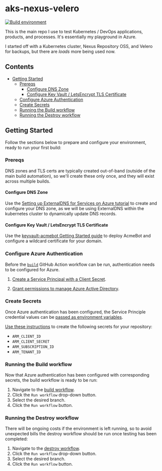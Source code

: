 <!-- omit in toc -->
# aks-nexus-velero

[![Build environment](https://github.com/adamrushuk/devops-lab/workflows/build/badge.svg)](https://github.com/adamrushuk/devops-lab/actions?query=workflow%3A%22build)

This is the main repo I use to test Kubernetes /  DevOps applications, products, and processes. It's essentially my
playground in Azure.

I started off with a Kubernetes cluster, Nexus Repository OSS, and Velero for backups, but there are *loads* more
being used now.

<!-- omit in toc -->
## Contents

- [Getting Started](#getting-started)
  - [Prereqs](#prereqs)
    - [Configure DNS Zone](#configure-dns-zone)
    - [Configure Key Vault / LetsEncrypt TLS Certificate](#configure-key-vault--letsencrypt-tls-certificate)
  - [Configure Azure Authentication](#configure-azure-authentication)
  - [Create Secrets](#create-secrets)
  - [Running the Build workflow](#running-the-build-workflow)
  - [Running the Destroy workflow](#running-the-destroy-workflow)

## Getting Started

Follow the sections below to prepare and configure your environment, ready to run your first build:

### Prereqs

DNS zones and TLS certs are typically created out-of-band (outside of the main build automation), so we'll create
these only once, and they will exist across multiple builds.

#### Configure DNS Zone

Use the [Setting up ExternalDNS for Services on Azure tutorial](https://github.com/kubernetes-sigs/external-dns/blob/master/docs/tutorials/azure.md)
 to create and configure your DNS zone, as we will be using ExternalDNS within the kubernetes cluster to
dynamically update DNS records.

#### Configure Key Vault / LetsEncrypt TLS Certificate

Use the [keyvault-acmebot Getting Started guide](https://github.com/shibayan/keyvault-acmebot#getting-started) to
deploy AcmeBot and configure a wildcard certificate for your domain.

### Configure Azure Authentication

Before the [`build`](./.github/workflows/build.yml) GitHub Action workflow can be run, authentication needs to be
configured for Azure.

1. [Create a Service Principal with a Client Secret](https://registry.terraform.io/providers/hashicorp/azuread/latest/docs/guides/service_principal_client_secret#creating-the-application-and-service-principal).

1. [Grant permissions to manage Azure Active Directory](https://registry.terraform.io/providers/hashicorp/azuread/latest/docs/guides/service_principal_configuration#azure-active-directory-permissions).

### Create Secrets

Once Azure authentication has been configured, the Service Principle credential values can be [passed as environment variables](https://registry.terraform.io/providers/hashicorp/azuread/latest/docs/guides/service_principal_client_secret#configuring-the-service-principal-in-terraform).

[Use these instructions](https://docs.github.com/en/free-pro-team@latest/actions/reference/encrypted-secrets#creating-encrypted-secrets-for-a-repository) to create the following secrets for your repository:

- `ARM_CLIENT_ID`
- `ARM_CLIENT_SECRET`
- `ARM_SUBSCRIPTION_ID`
- `ARM_TENANT_ID`

### Running the Build workflow

Now that Azure authentication has been configured with corresponding secrets, the build workflow is ready to be run:

1. Navigate to the [build workflow](../../actions?query=workflow%3Abuild).
1. Click the `Run workflow` drop-down button.
1. Select the desired branch.
1. Click the `Run workflow` button.

### Running the Destroy workflow

There will be ongoing costs if the environment is left running, so to avoid unexpected bills the destroy workflow
should be run once testing has been completed:

1. Navigate to the [destroy workflow](../../actions?query=workflow%3Adestroy).
1. Click the `Run workflow` drop-down button.
1. Select the desired branch.
1. Click the `Run workflow` button.

